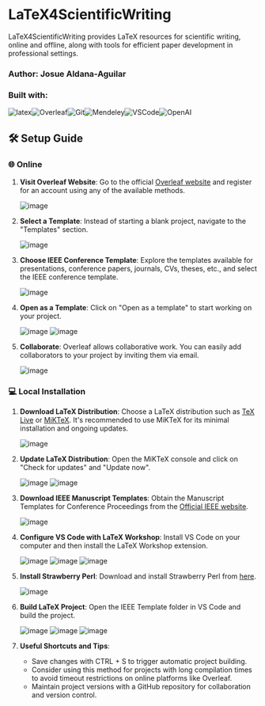 # LaTeX4ScientificWriting

LaTeX4ScientificWriting provides LaTeX resources for scientific writing, online and offline, along with tools for efficient paper development in professional settings.

<h3 align="left">Author: Josue Aldana-Aguilar </h3>

<h3 align="left"> Built with: </h3>

![latex](https://img.shields.io/badge/-LaTeX-000?&logo=latex)![Overleaf](https://img.shields.io/badge/-Overleaf-000?&logo=Overleaf)![Git](https://img.shields.io/badge/-Git-000?&logo=Git)![Mendeley](https://img.shields.io/badge/-Mendeley-000?&logo=Mendeley)![VSCode](https://img.shields.io/badge/-visualstudiocode-000?&logo=visualstudiocode)![OpenAI](https://img.shields.io/badge/-OpenAI-000?&logo=OpenAI)

## 🛠️ Setup Guide

### 🌐 Online

1. **Visit Overleaf Website**: Go to the official [Overleaf website](https://www.overleaf.com/) and register for an account using any of the available methods.

   ![image](https://github.com/AJ23A/LaTeX4ScientificWriting/assets/108604372/d4835c68-1d25-438a-b656-27ef533b86f5)

2. **Select a Template**: Instead of starting a blank project, navigate to the "Templates" section.

   ![image](https://github.com/AJ23A/LaTeX4ScientificWriting/assets/108604372/15729327-bf93-4591-8e76-0ce00795eee5)

3. **Choose IEEE Conference Template**: Explore the templates available for presentations, conference papers, journals, CVs, theses, etc., and select the IEEE conference template.

   ![image](https://github.com/AJ23A/LaTeX4ScientificWriting/assets/108604372/1cd2d8d1-a518-4015-85eb-5eb5cec43803)

4. **Open as a Template**: Click on "Open as a template" to start working on your project.

   ![image](https://github.com/AJ23A/LaTeX4ScientificWriting/assets/108604372/d8d23918-e01b-4b68-a3d7-c0720e45bdb9)
   ![image](https://github.com/AJ23A/LaTeX4ScientificWriting/assets/108604372/837faab1-6a70-4af6-9acd-f8d2cfb4bc0c)

5. **Collaborate**: Overleaf allows collaborative work. You can easily add collaborators to your project by inviting them via email.

   ![image](https://github.com/AJ23A/LaTeX4ScientificWriting/assets/108604372/de9357b9-df5c-4141-aedc-a86b7cc1b553)

### 💻 Local Installation

1. **Download LaTeX Distribution**: Choose a LaTeX distribution such as [TeX Live](https://www.tug.org/texlive/) or [MiKTeX](https://miktex.org/download). It's recommended to use MiKTeX for its minimal installation and ongoing updates.

   ![image](https://github.com/AJ23A/LaTeX4ScientificWriting/assets/108604372/7e499b0e-cd59-4d2b-b7d5-b7b7b8d17187)

2. **Update LaTeX Distribution**: Open the MiKTeX console and click on "Check for updates" and "Update now".

   ![image](https://github.com/AJ23A/LaTeX4ScientificWriting/assets/108604372/2f36ac02-8127-48c6-8ee3-2ca214c85143)
   ![image](https://github.com/AJ23A/LaTeX4ScientificWriting/assets/108604372/f6e357a3-22de-46b5-8f00-66333951cb16)

3. **Download IEEE Manuscript Templates**: Obtain the Manuscript Templates for Conference Proceedings from the [Official IEEE website](https://www.ieee.org/conferences/publishing/templates.html).

   ![image](https://github.com/AJ23A/LaTeX4ScientificWriting/assets/108604372/ba324800-e578-4a4b-9736-68777b1238da)

4. **Configure VS Code with LaTeX Workshop**: Install VS Code on your computer and then install the LaTeX Workshop extension.

   ![image](https://github.com/AJ23A/LaTeX4ScientificWriting/assets/108604372/dae2d898-e58f-4ae6-9db4-65d2f5310891)
   ![image](https://github.com/AJ23A/LaTeX4ScientificWriting/assets/108604372/de1739c3-489f-4e94-86f7-4d3826f7e3c6)
   ![image](https://github.com/AJ23A/LaTeX4ScientificWriting/assets/108604372/f56d85f0-e149-4b99-8487-ee87f8e99631)

5. **Install Strawberry Perl**: Download and install Strawberry Perl from [here](https://strawberryperl.com/).

   ![image](https://github.com/AJ23A/LaTeX4ScientificWriting/assets/108604372/9b333f38-6498-48e6-ba74-a8fdef4a93dd)

6. **Build LaTeX Project**: Open the IEEE Template folder in VS Code and build the project.

   ![image](https://github.com/AJ23A/LaTeX4ScientificWriting/assets/108604372/e8d457e7-76bd-4d1f-9d9c-ce4881d50901)
   ![image](https://github.com/AJ23A/LaTeX4ScientificWriting/assets/108604372/6b606297-2d5a-4543-9c74-b01220e8ddef)
   ![image](https://github.com/AJ23A/LaTeX4ScientificWriting/assets/108604372/7857ecd8-7eed-49f9-b026-551995d791db)

7. **Useful Shortcuts and Tips**:
   - Save changes with CTRL + S to trigger automatic project building.
   - Consider using this method for projects with long compilation times to avoid timeout restrictions on online platforms like Overleaf.
   - Maintain project versions with a GitHub repository for collaboration and version control.

